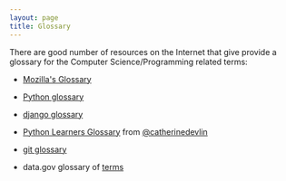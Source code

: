 ```yaml
---
layout: page
title: Glossary
---
```


There are good number of resources on the Internet that give provide a glossary for the Computer Science/Programming related terms:

- [Mozilla's Glossary](https://developer.mozilla.org/en-US/docs/Glossary)

- [Python glossary](https://docs.python.org/2/glossary.html)

- [django glossary](https://docs.djangoproject.com/en/1.9/glossary/)

- [Python Learners Glossary](https://github.com/catherinedevlin/python_learners_glossary) from [@catherinedevlin](https://github.com/catherinedevlin) 

- [git glossary](https://www.kernel.org/pub/software/scm/git/docs/gitglossary.html)

- data.gov glossary of [terms](https://www.data.gov/glossary)

